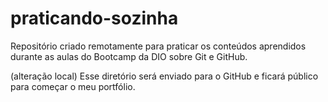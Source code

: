 # praticando-sozinha

Repositório criado remotamente para praticar os conteúdos aprendidos durante as aulas do Bootcamp da DIO sobre Git e GitHub.

(alteração local) Esse diretório será enviado para o GitHub e ficará público para começar o meu portfólio. 

